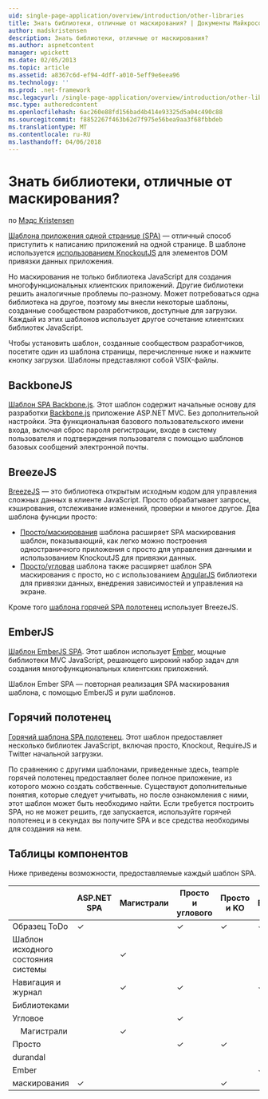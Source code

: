 ```yaml
---
uid: single-page-application/overview/introduction/other-libraries
title: Знать библиотеки, отличные от маскирования? | Документы Майкрософт
author: madskristensen
description: Знать библиотеки, отличные от маскирования?
ms.author: aspnetcontent
manager: wpickett
ms.date: 02/05/2013
ms.topic: article
ms.assetid: a8367c6d-ef94-4dff-a010-5eff9e6eea96
ms.technology: ''
ms.prod: .net-framework
msc.legacyurl: /single-page-application/overview/introduction/other-libraries
msc.type: authoredcontent
ms.openlocfilehash: 6ac260e88fd156bad4b414e93325d5a04c490c88
ms.sourcegitcommit: f8852267f463b62d7f975e56bea9aa3f68fbbdeb
ms.translationtype: MT
ms.contentlocale: ru-RU
ms.lasthandoff: 04/06/2018
---
```

<a name="know-a-library-other-than-knockout"></a>Знать библиотеки, отличные от маскирования?
====================
по [Мэдс Kristensen](https://github.com/madskristensen)

[Шаблона приложения одной странице (SPA)](knockoutjs-template.md) — отличный способ приступить к написанию приложений на одной странице. В шаблоне используется [использованием KnockoutJS](http://knockoutjs.com/) для элементов DOM привязки данных приложения.

Но маскирования не только библиотека JavaScript для создания многофункциональных клиентских приложений. Другие библиотеки решить аналогичные проблемы по-разному. Может потребоваться одна библиотека на другое, поэтому мы внесли некоторые шаблоны, созданные сообществом разработчиков, доступные для загрузки. Каждый из этих шаблонов использует другое сочетание клиентских библиотек JavaScript.

Чтобы установить шаблон, созданные сообществом разработчиков, посетите один из шаблона страницы, перечисленные ниже и нажмите кнопку загрузки. Шаблоны представляют собой VSIX-файлы.

## <a name="backbonejs"></a>BackboneJS

[Шаблон SPA Backbone.js](../templates/backbonejs-template.md). Этот шаблон содержит начальные основу для разработки [Backbone.js](http://backbonejs.org/) приложение ASP.NET MVC. Без дополнительной настройки. Эта функциональная базового пользовательского имени входа, включая сброс пароля регистрации, входе в систему пользователя и подтверждения пользователя с помощью шаблонов базовых сообщений электронной почты.

## <a name="breezejs"></a>BreezeJS

[BreezeJS](http://www.breezejs.com/?utm_source=ms-spa) — это библиотека открытым исходным кодом для управления сложных данных в клиенте JavaScript. Просто обрабатывает запросы, кэширования, отслеживание изменений, проверки и многое другое. Два шаблона функции просто:

- [Просто/маскирования](../templates/breezeknockout-template.md) шаблона расширяет SPA маскирования шаблон, показывающий, как легко можно построения одностраничного приложения с просто для управления данными и использованием KnockoutJS для привязки данных.
- [Просто/угловая](../templates/breezeangular-template.md) шаблона также расширяет шаблон SPA маскирования с просто, но с использованием [AngularJS](http://angularjs.org) библиотеки для привязки данных, внедрения зависимостей и управления на экране.

Кроме того [шаблона горячей SPA полотенец](../templates/hottowel-template.md) использует BreezeJS.

## <a name="emberjs"></a>EmberJS

[Шаблон EmberJS SPA](../templates/emberjs-template.md). Этот шаблон использует [Ember](http://emberjs.com/), мощные библиотеки MVC JavaScript, решающего широкий набор задач для создания многофункциональных клиентских приложений.

Шаблон Ember SPA — повторная реализация SPA маскирования шаблона, с помощью EmberJS и рули шаблонов.

## <a name="hot-towel"></a>Горячий полотенец

[Горячий шаблона SPA полотенец](../templates/hottowel-template.md). Этот шаблон предоставляет несколько библиотек JavaScript, включая просто, Knockout, RequireJS и Twitter начальной загрузки.

По сравнению с другими шаблонами, приведенные здесь, teample горячей полотенец предоставляет более полное приложение, из которого можно создать собственные. Существуют дополнительные понятия, которые следует учитывать, но после ознакомления с ними, этот шаблон может быть необходимо найти. Если требуется построить SPA, но не может решить, где запускается, используйте горячей полотенец и в секундах вы получите SPA и все средства необходимы для создания на нем.

## <a name="feature-table"></a>Таблицы компонентов

Ниже приведены возможности, предоставляемые каждый шаблон SPA.


|                        | ASP.NET SPA | Магистрали | Просто и углового | Просто и KO |  Ember   | Горячий полотенец |
|------------------------|-------------|----------|----------------|-----------|----------|-----------|
|      Образец ToDo       |  &#10003;   |          |    &#10003;    | &#10003;  | &#10003; |           |
|     Шаблон исходного состояния системы      |             | &#10003; |                |           |          | &#10003;  |
| Навигация и журнал |             | &#10003; |    &#10003;    |           | &#10003; | &#10003;  |
|        Библиотеками        |             |          |                |           |          |           |
|        Угловое         |             |          |    &#10003;    |           |          |           |
|    &#8195;Магистрали     |             | &#10003; |                |           |          |           |
|         Просто         |             |          |    &#10003;    | &#10003;  |          | &#10003;  |
|        durandal        |             |          |                |           |          | &#10003;  |
|         Ember          |             |          |                |           | &#10003; |           |
|        маскирования        |  &#10003;   |          |                | &#10003;  |          | &#10003;  |

